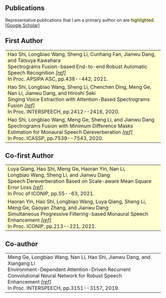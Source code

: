 
## <i class="fa fa-chevron-right"></i> Publications

Representative publications that I am a primary author on are
<span style='background-color: #ffffd0'>highlighted.</span><br>
[<a href="https://scholar.google.com/citations?user=DclFbLwAAAAJ&hl">Google Scholar</a>]


<h2>First Author</h2>
<table class="table table-hover">
<tr id="tr-shi21_apsipa" style="background-color: #ffffd0">
<td>
    Hao&nbsp;Shi, Longbiao&nbsp;Wang, Sheng&nbsp;Li, Cunhang&nbsp;Fan, Jianwu&nbsp;Dang, and Tatsuya&nbsp;Kawahara<br>
    Spectrograms Fusion-based End-to-end Robust Automatic Speech Recognition&nbsp<em><a href='https://github.com/hshi-speech/resume/blob/main/pdf/APSIPA-2021.pdf' target='_blank'>[ref]</a> </em><br>
    In Proc. APSIPA ASC, pp.438--442, 2021.<br>
</td>
</tr>

<tr id="tr-shi20_interspeech" style="background-color: #ffffd0">
<td>
    Hao&nbsp;Shi, Longbiao&nbsp;Wang, Sheng&nbsp;Li, Chenchen&nbsp;Ding, Meng&nbsp;Ge, Nan&nbsp;Li, Jianwu&nbsp;Dang, and Hiroshi&nbsp;Seki<br>
    Singing Voice Extraction with Attention-Based Spectrograms Fusion&nbsp<em><a href='https://github.com/hshi-speech/resume/blob/main/pdf/Wed-1-11-1.pdf' target='_blank'>[ref]</a> </em><br>
    In Proc. INTERSPEECH, pp.2412--2416, 2020.<br>
</td>
</tr>

<tr id="tr-9054661" style="background-color: #ffffd0">
<td>
    Hao&nbsp;Shi, Longbiao&nbsp;Wang, Meng&nbsp;Ge, Sheng&nbsp;Li, and Jianwu&nbsp;Dang<br>
    Spectrograms Fusion with Minimum Difference Masks Estimation for Monaural Speech Dereverberation&nbsp<em><a href='https://github.com/hshi-speech/resume/blob/main/pdf/0007539.pdf' target='_blank'>[ref]</a> </em><br>
    In Proc. ICASSP, pp.7539--7543, 2020.<br>
</td>
</tr>
</table>



<h2>Co-first Author</h2>
<table class="table table-hover">

<tr id="tr-qiang21_iconip" style="background-color: #ffffd0">
<td>
    Luya&nbsp;Qiang, Hao&nbsp;Shi, Meng&nbsp;Ge, Haoran&nbsp;Yin, Nan&nbsp;Li, Longbiao&nbsp;Wang, Sheng&nbsp;Li, and Jianwu&nbsp;Dang<br>
    Speech Dereverberation Based on Scale-aware Mean Square Error Loss&nbsp<em><a href='https://github.com/hshi-speech/resume/blob/main/pdf/SaSD.pdf' target='_blank'>[ref]</a> </em><br>
    In Proc of ICONIP, pp.55--63, 2021.<br>
</td>
</tr>


<tr id="tr-yin21_iconip" style="background-color: #ffffd0">
<td>
    Haoran&nbsp;Yin, Hao&nbsp;Shi, Longbiao&nbsp;Wang, Luya&nbsp;Qiang, Sheng&nbsp;Li, Meng&nbsp;Ge, Gaoyan&nbsp;Zhang, and Jianwu&nbsp;Dang<br>
    Simultaneous Progressive Filtering-based Monaural Speech Enhancement&nbsp<em><a href='https://github.com/hshi-speech/resume/blob/main/pdf/iconip2021-yin.pdf' target='_blank'>[ref]</a> </em><br>
    In Proc. ICONIP, pp.213--221, 2021.<br>
</td>
</tr>
</table>



<h2>Co-author</h2>
<table class="table table-hover">

<tr id="tr-ge19_interspeech" >
<td>
    Meng&nbsp;Ge, Longbiao&nbsp;Wang, Nan&nbsp;Li, Hao&nbsp;Shi, Jianwu&nbsp;Dang, and Xiangang&nbsp;Li<br>
    Environment-Dependent Attention-Driven Recurrent Convolutional Neural Network for Robust Speech Enhancement&nbsp<em><a href='https://github.com/hshi-speech/resume/blob/main/pdf/1477.pdf' target='_blank'>[ref]</a> </em><br>
    In Proc. INTERSPEECH, pp.3151--3157, 2019.<br>

</td>
</tr>

</table>

